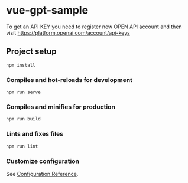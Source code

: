 # vue-gpt-sample
To get an API KEY you need to register new OPEN API account and then visit https://platform.openai.com/account/api-keys
## Project setup
```
npm install
```

### Compiles and hot-reloads for development
```
npm run serve
```

### Compiles and minifies for production
```
npm run build
```

### Lints and fixes files
```
npm run lint
```

### Customize configuration
See [Configuration Reference](https://cli.vuejs.org/config/).
